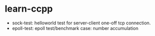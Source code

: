 # learn-ccpp

* sock-test: helloworld test for server-client one-off tcp connection.
* epoll-test: epoll test/benchmark case: number accumulation